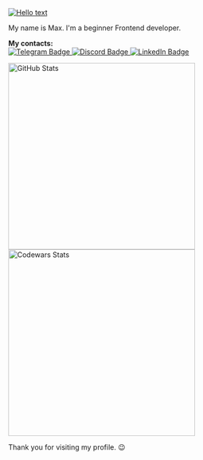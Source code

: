 <a href="#">
  <img src="https://readme-typing-svg.demolab.com?font=Fira+Code&size=16&duration=10000&color=ED4245D7&vCenter=true&repeat=false&width=375&height=21&lines=Hello!+%F0%9F%98%8B" alt="Hello text"/>
</a>

<p>My name is Max. I'm a beginner Frontend developer.</p>

<p>
  <b>My contacts:</b>
  <br/>
  <a href="https://t.me/max_98763">
    <img src="https://img.shields.io/badge/Telegram-2CA5E0?style=for-the-badge&logo=telegram&logoColor=white" alt="Telegram Badge">
  </a>
  <a href="https://discordapp.com/users/421308883311788032/">
    <img src="https://img.shields.io/badge/Discord-7289DA?style=for-the-badge&logo=discord&logoColor=white" alt="Discord Badge">
  </a>
  <a href="https://linkedin.com/in/mаx">
    <img src="https://img.shields.io/badge/linkedin-%230077B5.svg?style=for-the-badge&logo=linkedin&logoColor=white" alt="LinkedIn Badge">
  </a>
</p>

<p>
  <a href="#">
    <img src="https://github-readme-stats.vercel.app/api/top-langs/?username=Max-ghub&layout=compact&bg_color=303133&text_color=E8E8DC&title_color=E8E8DC&hide_border=true" width="375px" alt="GitHub Stats"/>
  </a>
  <br/>
  <a href="https://www.codewars.com/users/M%D0%B0x">
    <img src="https://www.codewars.com/users/M%D0%B0x/badges/large" width="375px" alt="Codewars Stats"/>
  </a>
</p>

<p>Thank you for visiting my profile. 😉</p>
